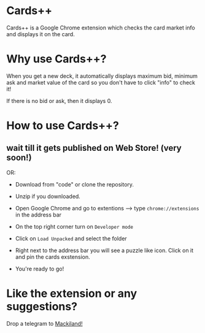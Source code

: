 # Cards++


Cards++ is a Google Chrome extension which checks the card market info and displays it on the card.

# Why use Cards++?

 When you get a new deck, it automatically displays maximum bid, minimum ask and market value of the card so you don't have to click "info" to check it!
 
 If there is no bid or ask, then it displays 0.
 
 # How to use Cards++?
 
 ## wait till it gets published on Web Store! (very soon!)
 
 OR:
 
 * Download from "code" or clone the repository. 
 
 * Unzip if you downloaded.
 
 * Open Google Chrome and go to extentions --> type `chrome://extensions` in the address bar
 
 * On the top right corner turn on `Developer mode`
 
 * Click on `Load Unpacked` and select the folder
 
 * Right next to the address bar you will see a puzzle like icon. Click on it and pin the cards exstension.
 
 * You're ready to go!  


# Like the extension or any suggestions?

Drop a telegram to [Mackiland!](https://nationstates.net/nation=mackiland)

